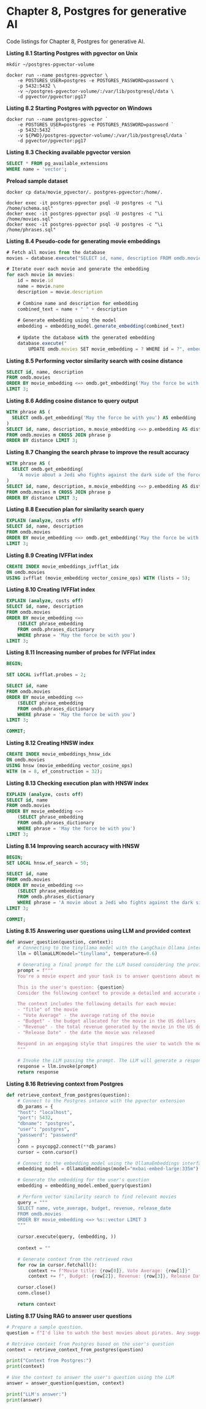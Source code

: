 # Chapter 8, Postgres for generative AI

Code listings for Chapter 8, Postgres for generative AI.

**Listing 8.1 Starting Postgres with pgvector on Unix**
```shell
mkdir ~/postgres-pgvector-volume

docker run --name postgres-pgvector \
    -e POSTGRES_USER=postgres -e POSTGRES_PASSWORD=password \
    -p 5432:5432 \
    -v ~/postgres-pgvector-volume/:/var/lib/postgresql/data \
    -d pgvector/pgvector:pg17
```

**Listing 8.2 Starting Postgres with pgvector on Windows**
```shell
docker run --name postgres-pgvector `
    -e POSTGRES_USER=postgres -e POSTGRES_PASSWORD=password `
    -p 5432:5432 `
    -v ${PWD}/postgres-pgvector-volume/:/var/lib/postgresql/data `
    -d pgvector/pgvector:pg17
```

**Listing 8.3 Checking available pgvector version**
```sql
SELECT * FROM pg_available_extensions
WHERE name = 'vector';
```

**Preload sample dataset**

```shell
docker cp data/movie_pgvector/. postgres-pgvector:/home/.

docker exec -it postgres-pgvector psql -U postgres -c "\i /home/schema.sql"
docker exec -it postgres-pgvector psql -U postgres -c "\i /home/movies.sql"
docker exec -it postgres-pgvector psql -U postgres -c "\i /home/phrases.sql"
```

**Listing 8.4 Pseudo-code for generating movie embeddings**
```javascript
# Fetch all movies from the database
movies = database.execute("SELECT id, name, description FROM omdb.movies")

# Iterate over each movie and generate the embedding
for each movie in movies:
    id = movie.id
    name = movie.name
    description = movie.description
    
    # Combine name and description for embedding
    combined_text = name + " " + description
    
    # Generate embedding using the model
    embedding = embedding_model.generate_embedding(combined_text)
    
    # Update the database with the generated embedding
    database.execute("
        UPDATE omdb.movies SET movie_embedding = ? WHERE id = ?", embedding, id)
```

**Listing 8.5 Performing vector similarity search with cosine distance**
```sql
SELECT id, name, description
FROM omdb.movies
ORDER BY movie_embedding <=> omdb.get_embedding('May the force be with you')
LIMIT 3;
```

**Listing 8.6 Adding cosine distance to query output**
```sql
WITH phrase AS (
  SELECT omdb.get_embedding('May the force be with you') AS embedding
)
SELECT id, name, description, m.movie_embedding <=> p.embedding AS distance
FROM omdb.movies m CROSS JOIN phrase p
ORDER BY distance LIMIT 3;
```

**Listing 8.7 Changing the search phrase to improve the result accuracy**
```sql
WITH phrase AS (
  SELECT omdb.get_embedding(
    'A movie about a Jedi who fights against the dark side of the force') AS embedding
)
SELECT id, name, description, m.movie_embedding <=> p.embedding AS distance
FROM omdb.movies m CROSS JOIN phrase p
ORDER BY distance LIMIT 3;
```

**Listing 8.8 Execution plan for similarity search query**
```sql
EXPLAIN (analyze, costs off)
SELECT id, name, description
FROM omdb.movies
ORDER BY movie_embedding <=> omdb.get_embedding('May the force be with you') 
LIMIT 3;
```

**Listing 8.9 Creating IVFFlat index**
```sql
CREATE INDEX movie_embeddings_ivfflat_idx 
ON omdb.movies 
USING ivfflat (movie_embedding vector_cosine_ops) WITH (lists = 5);
```

**Listing 8.10 Creating IVFFlat index**
```sql 
EXPLAIN (analyze, costs off)
SELECT id, name, description
FROM omdb.movies
ORDER BY movie_embedding <=> 
    (SELECT phrase_embedding
    FROM omdb.phrases_dictionary
    WHERE phrase = 'May the force be with you')
LIMIT 3;
```

**Listing 8.11 Increasing number of probes for IVFFlat index**
```sql
BEGIN;

SET LOCAL ivfflat.probes = 2;

SELECT id, name
FROM omdb.movies
ORDER BY movie_embedding <=> 
    (SELECT phrase_embedding
    FROM omdb.phrases_dictionary
    WHERE phrase = 'May the force be with you')
LIMIT 3;

COMMIT;
```

**Listing 8.12 Creating HNSW index**
```sql 
CREATE INDEX movie_embeddings_hnsw_idx 
ON omdb.movies 
USING hnsw (movie_embedding vector_cosine_ops)
WITH (m = 8, ef_construction = 32);
```

**Listing 8.13 Checking execution plan with HNSW index**
```sql 
EXPLAIN (analyze, costs off)
SELECT id, name
FROM omdb.movies
ORDER BY movie_embedding <=> 
    (SELECT phrase_embedding
    FROM omdb.phrases_dictionary
    WHERE phrase = 'May the force be with you')
LIMIT 3;
```

**Listing 8.14 Improving search accuracy with HNSW**
```sql
BEGIN;
SET LOCAL hnsw.ef_search = 50;

SELECT id, name
FROM omdb.movies
ORDER BY movie_embedding <=> 
    (SELECT phrase_embedding
    FROM omdb.phrases_dictionary
    WHERE phrase = 'A movie about a Jedi who fights against the dark side of the force')
LIMIT 3;

COMMIT;
```

**Listing 8.15 Answering user questions using LLM and provided context**
```python 
def answer_question(question, context):
    # Connecting to the tinyllama model with the LangChain Ollama interface
    llm = OllamaLLM(model="tinyllama", temperature=0.6)

    # Generating a final prompt for the LLM based considering the provided context
    prompt = f"""
    You're a movie expert and your task is to answer questions about movies based on the provided context.

    This is the user's question: {question}  
    Consider the following context to provide a detailed and accurate answer: {context}  

    The context includes the following details for each movie:
    - "Title" of the movie
    - "Vote Average" - the average rating of the movie
    - "Budget" - the budget allocated for the movie in the US dollars
    - "Revenue" - the total revenue generated by the movie in the US dollars
    - "Release Date" - the date the movie was released

    Respond in an engaging style that inspires the user to watch the movies.
    """
    
    # Invoke the LLM passing the prompt. The LLM will generate a response.
    response = llm.invoke(prompt)
    return response
```

**Listing 8.16 Retrieving context from Postgres**
```python   
def retrieve_context_from_postgres(question):
    # Connect to the Postgres intance with the pgvector extension
    db_params = {
    "host": "localhost",
    "port": 5432,
    "dbname": "postgres",
    "user": "postgres",
    "password": "password"
    }
    conn = psycopg2.connect(**db_params)
    cursor = conn.cursor()

    # Connect to the embedding model using the OllamaEmbeddings interface
    embedding_model = OllamaEmbeddings(model="mxbai-embed-large:335m")

    # Generate the embedding for the user's question
    embedding = embedding_model.embed_query(question)

    # Perform vector similarity search to find relevant movies
    query = """
    SELECT name, vote_average, budget, revenue, release_date
    FROM omdb.movies
    ORDER BY movie_embedding <=> %s::vector LIMIT 3
    """
    
    cursor.execute(query, (embedding, ))
    
    context = ""

    # Generate context from the retrieved rows
    for row in cursor.fetchall():
        context += f"Movie title: {row[0]}, Vote Average: {row[1]}"
        context += f", Budget: {row[2]}, Revenue: {row[3]}, Release Date: {row[4]}\n"

    cursor.close()
    conn.close()

    return context
```

**Listing 8.17 Using RAG to answer user questions**
```python  
# Prepare a sample question.
question = f"I'd like to watch the best movies about pirates. Any suggestions?"

# Retrieve context from Postgres based on the user's question
context = retrieve_context_from_postgres(question)

print("Context from Postgres:")
print(context)

# Use the context to answer the user's question using the LLM
answer = answer_question(question, context)

print("LLM's answer:")
print(answer)
```



